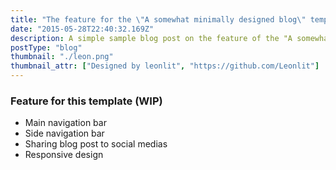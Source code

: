 ```yaml
---
title: "The feature for the \"A somewhat minimally designed blog\" template"
date: "2015-05-28T22:40:32.169Z"
description: A simple sample blog post on the feature of the "A somewhat minimally designed blog" template
postType: "blog"
thumbnail: "./leon.png"
thumbnail_attr: ["Designed by leonlit", "https://github.com/Leonlit"]
---
```


### Feature for this template (WIP)
 - Main navigation bar
 - Side navigation bar
 - Sharing blog post to social medias
 - Responsive design